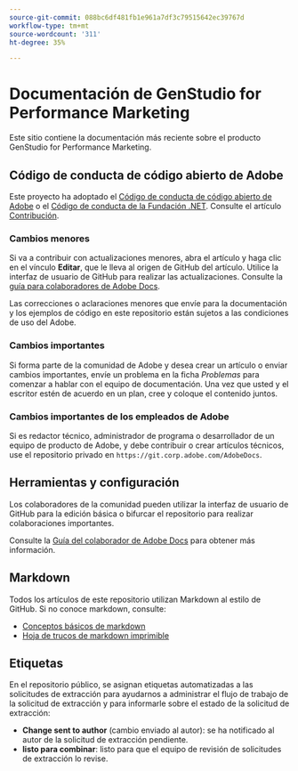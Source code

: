 ```yaml
---
source-git-commit: 088bc6df481fb1e961a7df3c79515642ec39767d
workflow-type: tm+mt
source-wordcount: '311'
ht-degree: 35%

---
```

# Documentación de GenStudio for Performance Marketing

Este sitio contiene la documentación más reciente sobre el producto GenStudio for Performance Marketing.

## Código de conducta de código abierto de Adobe

Este proyecto ha adoptado el [Código de conducta de código abierto de Adobe](code-of-conduct.md) o el [Código de conducta de la Fundación .NET](https://dotnetfoundation.org/about/policies/code-of-conduct). Consulte el artículo [Contribución](contributing.md).

### Cambios menores

Si va a contribuir con actualizaciones menores, abra el artículo y haga clic en el vínculo **Editar**, que le lleva al origen de GitHub del artículo. Utilice la interfaz de usuario de GitHub para realizar las actualizaciones. Consulte la [guía para colaboradores de Adobe Docs](https://experienceleague.adobe.com/es/docs/contributor/contributor-guide/introduction).

Las correcciones o aclaraciones menores que envíe para la documentación y los ejemplos de código en este repositorio están sujetos a las condiciones de uso del Adobe.

### Cambios importantes

Si forma parte de la comunidad de Adobe y desea crear un artículo o enviar cambios importantes, envíe un problema en la ficha _Problemas_ para comenzar a hablar con el equipo de documentación. Una vez que usted y el escritor estén de acuerdo en un plan, cree y coloque el contenido juntos.

### Cambios importantes de los empleados de Adobe

Si es redactor técnico, administrador de programa o desarrollador de un equipo de producto de Adobe, y debe contribuir o crear artículos técnicos, use el repositorio privado en `https://git.corp.adobe.com/AdobeDocs`.

## Herramientas y configuración

Los colaboradores de la comunidad pueden utilizar la interfaz de usuario de GitHub para la edición básica o bifurcar el repositorio para realizar colaboraciones importantes.

Consulte la [Guía del colaborador de Adobe Docs](https://experienceleague.adobe.com/es/docs/contributor/contributor-guide/introduction) para obtener más información.

## Markdown

Todos los artículos de este repositorio utilizan Markdown al estilo de GitHub. Si no conoce markdown, consulte:

- [Conceptos básicos de markdown](https://docs.github.com/es/get-started/writing-on-github/getting-started-with-writing-and-formatting-on-github/basic-writing-and-formatting-syntax)
- [Hoja de trucos de markdown imprimible](https://docs.github.com/en/get-started/getting-started-with-git/git-cheatsheet)

## Etiquetas

En el repositorio público, se asignan etiquetas automatizadas a las solicitudes de extracción para ayudarnos a administrar el flujo de trabajo de la solicitud de extracción y para informarle sobre el estado de la solicitud de extracción:

- **Change sent to author** (cambio enviado al autor): se ha notificado al autor de la solicitud de extracción pendiente.
- **listo para combinar**: listo para que el equipo de revisión de solicitudes de extracción lo revise.
